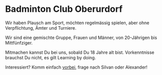 # Badminton Club Oberurdorf

Wir haben Plausch am Sport, möchten regelmässig spielen, aber ohne Verpflichtung, Ämter und Turniere.

Wir sind eine gemischte Gruppe, Frauen und Männer, von 20-Jährigen bis Mittfünfziger. 

Mitmachen kannst Du bei uns, sobald Du 18 Jahre alt bist. Vorkenntnisse brauchst Du nicht, es gilt Learning by doing.

Interessiert? Komm einfach [vorbei](../../schnuppertraining), frage nach Silvan oder Alexander!
